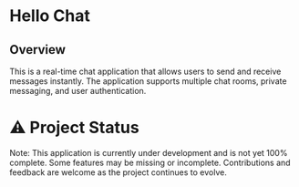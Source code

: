 # Hello Chat

## Overview

This is a real-time chat application that allows users to send and receive messages instantly. The application supports multiple chat rooms, private messaging, and user authentication.

# ⚠️ Project Status
Note: This application is currently under development and is not yet 100% complete. Some features may be missing or incomplete. Contributions and feedback are welcome as the project continues to evolve.
